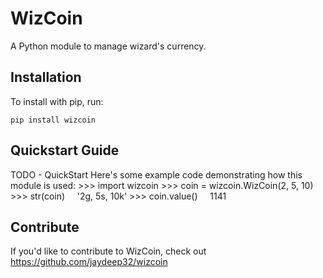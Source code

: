 WizCoin
======

A Python module to manage wizard's currency.

Installation
------------

To install with pip, run:

    pip install wizcoin

Quickstart Guide
----------------

TODO - QuickStart
Here's some example code demonstrating how this module is used:
	>>> import wizcoin
	>>> coin = wizcoin.WizCoin(2, 5, 10)
	>>> str(coin)
	     '2g, 5s, 10k'
	>>> coin.value()
	     1141


Contribute
----------

If you'd like to contribute to WizCoin, check out https://github.com/jaydeep32/wizcoin
